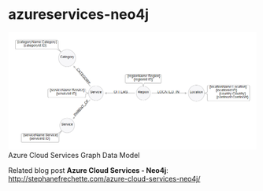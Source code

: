 # azureservices-neo4j

![alt tag](https://raw.githubusercontent.com/sfrechette/azureservices-neo4j/master/graphmodel_azureservices.png)
Azure Cloud Services Graph Data Model

Related blog post **Azure Cloud Services - Neo4j**: http://stephanefrechette.com/azure-cloud-services-neo4j/

